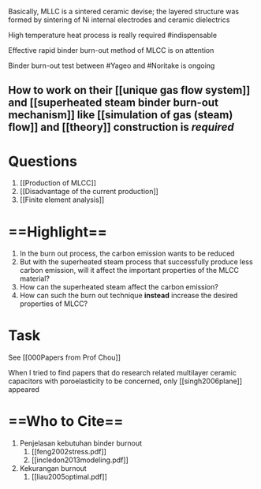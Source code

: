 Basically, MLLC is a sintered ceramic devise; the layered structure was formed by sintering of Ni internal electrodes and ceramic dielectrics

High temperature heat process is really required #indispensable 

Effective rapid binder burn-out method of MLCC is on attention

Binder burn-out test between #Yageo and #Noritake is ongoing

## How to work on their [[unique gas flow system]] and [[superheated steam binder burn-out mechanism]] like [[simulation of gas (steam) flow]] and [[theory]] construction is *required*

# Questions
1. [[Production of MLCC]]
2. [[Disadvantage of the current production]]
3. [[Finite element analysis]]

==Highlight==
=
1. In the burn out process, the carbon emission wants to be reduced
2. But with the superheated steam process that successfully produce less carbon emission, will it affect the important properties of the MLCC material?
3. How can the superheated steam affect the carbon emission?
4. How can such the burn out technique **instead** increase the desired properties of MLCC?

# Task
See [[000Papers from Prof Chou]] 

When I tried to find papers that do research related multilayer ceramic capacitors with poroelasticity to be concerned, only [[singh2006plane]] appeared

==Who to Cite==
=
1. Penjelasan kebutuhan binder burnout
	1. [[feng2002stress.pdf]]
	2. [[incledon2013modeling.pdf]]
2. Kekurangan burnout
	1. [[liau2005optimal.pdf]]

